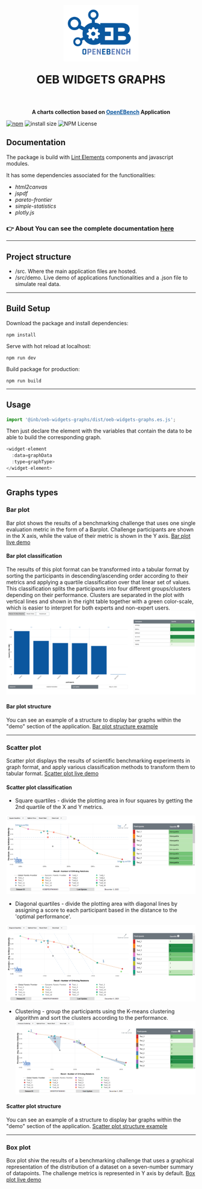 <img src="https://github.com/inab/oeb-widgets-graphs/blob/b67955da608e66e105fcef54b7da4d2818f18d69/docs/assets/image/opeb_logo.gif?raw=true" width="200"
style="display: block; margin: 0 auto"/>

<p style="text-align: center; font-size: 30px; padding-bottom:30px; font-weight: bold;">OEB WIDGETS GRAPHS</p>

<p style="font-weight: bold; text-align: center">A charts collection based on <a href="https://openebench.bsc.es/" style="color: #0b579f">OpenEBench</a> Application</p>

[![npm](https://img.shields.io/npm/v/@inb/oeb-widgets-graphs)](https://www.npmjs.com/package/@inb/oeb-widgets-graphs) ![install size](https://packagephobia.com/badge?p=@inb/oeb-widgets-graphs) ![NPM License](https://img.shields.io/npm/l/%40inb%2Foeb-widgets-graphs)


## Documentation 


The package is build with [Lint Elements](https://lit.dev/) components and javascript modules.

It has some dependencies associated for the functionalities:
* *html2canvas*
* *jspdf*
* *pareto-frontier*
* *simple-statistics*
* *plotly.js*

###  :point_right: About You can see the complete documentation [here](https://inab.github.io/oeb-widgets-graphs/)
- - - -
## Project structure
* /src. Where the main application files are hosted.
* /src/demo. Live demo of applications functionalities and a .json file to simulate real data.

- - - -
## Build Setup

Download the package and install dependencies:

```
npm install
```   

Serve with hot reload at localhost:

```
npm run dev
```

Build package for production:
```
npm run build
```
- - - -
## Usage
```js
import '@inb/oeb-widgets-graphs/dist/oeb-widgets-graphs.es.js';
```

Then just declare the element with the variables that contain the data to be able to build the corresponding graph.
```js
<widget-element
  :data=graphData
  :type=graphType>
</widget-element>
```
- - - -
## Graphs types
### Bar plot
Bar plot shows the results of a benchmarking challenge that uses one single evaluation metric in the form of a Barplot. Challenge participants are shown in the X axis, while the value of their metric is shown in the Y axis. [Bar plot live demo](https://inab.github.io/oeb-widgets-graphs/_examples/barplot.html)
#### Bar plot classification
The results of this plot format can be transformed into a tabular format by sorting the participants in descending/ascending order according to their metrics and applying a quartile classification over that linear set of values. This classification splits the participants into four different groups/clusters depending on their performance. Clusters are separated in the plot with vertical lines and shown in the right table together with a green color-scale, which is easier to interpret for both experts and non-expert users.
![This is an alt text.](https://github.com/inab/oeb-widgets/blob/main/static/widgetsPicture/Barplot.png)

#### Bar plot structure
You can see an example of a structure to display bar graphs within the "demo" section of the application. [Bar plot structure example](https://github.com/inab/oeb-widgets-graphs/blob/main/src/demo/files/BARPLOT.json)
- - - -
### Scatter plot
Scatter plot displays the results of scientific benchmarking experiments in graph format, and apply various classification methods to transform them to tabular format. [Scatter plot live demo](https://inab.github.io/oeb-widgets-graphs/_examples/scatterplot.html)

#### Scatter plot classification
* Square quartiles - divide the plotting area in four squares by getting the 2nd quartile of the X and Y metrics.

![Square quartiles.](https://github.com/inab/oeb-widgets-graphs/blob/894da45de531ba9d56d0db27e9ee3cc70a1972ab/src/demo/images/scatterplot_quartiles_img.png)

* Diagonal quartiles - divide the plotting area with diagonal lines by assigning a score to each participant based in the distance to the 'optimal performance'.

![Diagonal quartiles.](https://github.com/inab/oeb-widgets-graphs/blob/894da45de531ba9d56d0db27e9ee3cc70a1972ab/src/demo/images/scatterplot_diagonal_img.png)

* Clustering - group the participants using the K-means clustering algorithm and sort the clusters according to the performance.
![Clustering.](https://github.com/inab/oeb-widgets-graphs/blob/894da45de531ba9d56d0db27e9ee3cc70a1972ab/src/demo/images/scatterplot_clustering_img.png)

#### Scatter plot structure
You can see an example of a structure to display bar graphs within the "demo" section of the application. [Scatter plot structure example](https://github.com/inab/oeb-widgets-graphs/blob/main/src/demo/files/SCATTERPLOT.json)
- - - -
### Box plot
Box plot shiw the results of a benchmarking challenge that uses a graphical representation of the distribution of a dataset on a seven-number summary of datapoints. The challenge metrics is represented in Y axis by default. [Box plot live demo](https://inab.github.io/oeb-widgets-graphs/_examples/boxplot.html)